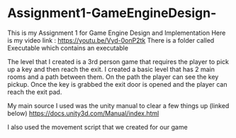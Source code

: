# Assignment1-GameEngineDesign-

This is my Assignment 1 for Game Engine Design and Implementation
Here is my video link : https://youtu.be/Vyd-0onP2tk
There is a folder called Executable which contains an executable

The level that I created is a 3rd person game that requires the player to pick up a key and then reach the exit. I created a basic level that has 2 main rooms and a path between them. On the path the player can see the key pickup. Once the key is grabbed the exit door is opened and the player can reach the exit pad.

My main source I used was the unity manual to clear a few things up (linked below)
https://docs.unity3d.com/Manual/index.html

I also used the movement script that we created for our game
